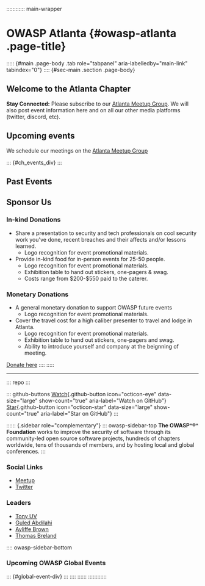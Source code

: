 :::::::::::: main-wrapper
# OWASP Atlanta {#owasp-atlanta .page-title}

::::: {#main .page-body .tab role="tabpanel" aria-labelledby="main-link" tabindex="0"}
:::: {#sec-main .section .page-body}
## Welcome to the Atlanta Chapter

**Stay Connected:** Please subscribe to our [Atlanta Meetup
Group](https://www.meetup.com/OWASP-Atlanta/). We will also post event
information here and on all our other media platforms (twitter, discord,
etc).

## Upcoming events

We schedule our meetings on the [Atlanta Meetup
Group](https://www.meetup.com/OWASP-Atlanta/)

::: {#ch_events_div}
:::

## Past Events

## Sponsor Us

### In-kind Donations

- Share a presentation to security and tech professionals on cool
  security work you've done, recent breaches and their affects and/or
  lessons learned.
  - Logo recognition for event promotional materials.
- Provide in-kind food for in-person events for 25-50 people.
  - Logo recognition for event promotional materials.
  - Exhibition table to hand out stickers, one-pagers & swag.
  - Costs range from \$200-\$550 paid to the caterer.

### Monetary Donations

- A general monetary donation to support OWASP future events
  - Logo recognition for event promotional materials.
- Cover the travel cost for a high caliber presenter to travel and lodge
  in Atlanta.
  - Logo recognition for event promotional materials.
  - Exhibition table to hand out stickers, one-pagers and swag.
  - Ability to introduce yourself and company at the beignning of
    meeting.

[Donate
here](../donate/index9b70.html?reponame=www-chapter-atlanta&title=OWASP+Atlanta)
::::
:::::

------------------------------------------------------------------------

::: repo
:::

::: github-buttons
[Watch](https://github.com/owasp/www-chapter-atlanta/subscription){.github-button
icon="octicon-eye" data-size="large" show-count="true"
aria-label="Watch on GitHub"}
[Star](https://github.com/owasp/www-chapter-atlanta){.github-button
icon="octicon-star" data-size="large" show-count="true"
aria-label="Star on GitHub"}
:::

:::::: {.sidebar role="complementary"}
::: owasp-sidebar-top
**The OWASP^®^ Foundation** works to improve the security of software
through its community-led open source software projects, hundreds of
chapters worldwide, tens of thousands of members, and by hosting local
and global conferences.
:::

### Social Links

- [Meetup](https://www.meetup.com/OWASP-Atlanta/)
- [Twitter](https://twitter.com/owaspatl)

### Leaders

- [Tony
  UV](../cdn-cgi/l/email-protection.html#9de9f2f3e4b3e8ebddf2eafceeedb3f2effa)
- [Guled
  Abdilahi](../cdn-cgi/l/email-protection.html#c9aebca5acade7a8abada0a5a8a1a089a6bea8bab9e7a6bbae)
- [Ayliffe
  Brown](../cdn-cgi/l/email-protection.html#46273f2a2f20202368243429312806293127353668293421)
- [Thomas
  Breland](../cdn-cgi/l/email-protection.html#e3978b8c8e8290cd8191868f828d87a38c94829093cd8c9184)

:::: owasp-sidebar-bottom
### Upcoming OWASP Global Events

::: {#global-event-div}
:::
::::
::::::
::::::::::::
